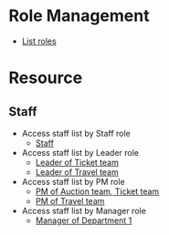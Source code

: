 # Role Management 
- [List roles](d1_list_roles.md)
# Resource 

## Staff 
- Access staff list by Staff role
  - [Staff](use_case_staff_list_staff(nhoang).md)
- Access staff list by Leader role
  - [Leader of Ticket team](use_case_staff_list_leader(ttuan).md)
  - [Leader of Travel team](use_case_staff_list_leader(nghoang).md)
- Access staff list by PM role
  - [PM of Auction team, Ticket team]((use_case_staff_list_pm(vkiet).md))
  - [PM of Travel team]((use_case_staff_list_pm(nganh).md))
- Access staff list by Manager role
  - [Manager of Department 1](use_case_staff_list_manager(bnguyen).md)
